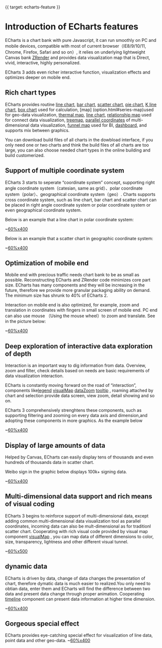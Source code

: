 {{ target: echarts-feature }}
# Introduction of ECharts features

ECharts is a chart bank with pure Javascript, it can run smoothly on PC and mobile devices, compatible with most of current browser（IE8/9/10/11, Chrome, Firefox, Safari and so on）, it relies on underlying lightweight  Canvas bank [ZRender](https://github.com/ecomfe/zrender) and provides data visualization map that is Direct, vivid, interactive, highly personalized.

ECharts 3 adds even richer interactive function, visualization effects and optimizes deeper on mobile end.

## Rich chart types

ECharts provides routine [line chart](option.html#series-line), [bar chart](option.html#series-line), [scatter chart](option.html#series-scatter), [pie chart](~option.html#series-pie), [K line chart](option.html#series-candlestick), [box chart](option.html#series-boxplot) used for calculation, [map] (option.html#series-map)used for geo-data visualization, [thermal map](option.html#series-heatmap), [line chart](option.html#series-lines), [relationship map](option.html#series-graph) used for connect data visualization, [treemap](option.html#series-treemap), [parallel coordinates](option.html#series-parallel) of multi-dimensional data visualization, [funnel map](option.html#series-funnel) used for BI, [dashboard](option.html#series-gauge), and supports mix between graphics.

You can download build files of all charts in the dowbload interface, if you only need one or two charts and think the build files of all charts are too large, you can also choose needed chart types in the online building and build customerized. 

## Support of multiple coordinate system

ECharts 3 starts to seperate “coordinate system” concept, supporting right angle coordinate system（catesian, same as grid）、polar coordinate system（polar）、geographical coordinate system（geo）. Charts supports cross coordinate system, such as line chart, bar chart and scatter chart can be placed in right angle coordinate system or polar  coordinate system or even geographical coordinate system.

Below is an example that a line chart in polar coordinate system: 

~[60%x400](${galleryViewPath}line-polar2&reset=1&edit=1)

Below is an example that a scatter chart in geographic coordinate system: 

~[60%x400](${galleryViewPath}scatter-map&reset=1&edit=1)


## Optimization of mobile end

Mobile end with precious traffic needs chart bank to be as small as possible. Reconstructing ECharts and ZRender code minimizes core part size. ECharts has many components and they will be increasing in the future, therefore we provide more granular packaging ability on demand. The minimum size has shrunk to 40% of ECharts 2.

Interaction on mobile end is also optimized, for example, zoom and translation in coordinates with fingers in small screen of mobile end. PC end can also use mouse （Using the mouse wheel）to zoom and translate. See in the picture below:


~[60%x400](${galleryViewPath}area-simple&reset=1&edit=1)

## Deep exploration of interactive data exploration of depth

Interaction is an important way to dig information from data. Overview, zoom and filter, check details based on needs are basic requirements of data visualization interaction.

ECharts is constantly moving forward on the road of “interaction”, components like[legend](option.html#legend) [visualMap](option.html#visualMap) [dataZoom](option.html#dataZoom) [tooltip](option.html#tooltip) , roaming attached by chart and selection provide data screen, view zoom, detail showing and so on.

ECharts 3 comprehensively strenghtens these components, such as supporting filtering and zooming on every data axis and dimension,and adopting these components in more graphics. As the example below

~[60%x400](${galleryViewPath}mix-zoom-on-value&reset=1&edit=1)

## Display of large amounts of data

Helped by Canvas, ECharts can easily display tens of thousands and even hundreds of thousands data in scatter chart.

Weibo sign in the graphic below displays 100k+ signing data.

~[60%x400](${galleryViewPath}scatter-weibo&reset=1&edit=1)

## Multi-dimensional data support and rich means of visual coding

ECharts 3 begins to reinforce support of multi-dimensional data, except adding common multi-dimensional data visualization tool as parallel coordinates, incoming data can also be mult-dimensional as for traditionl scatter chart. Cooperating with rich visual code provided by visual map component  [visualMap](option.html#visualMap) , you can map data of different dimensions to color, size, transparency, lightness and other different visual tunnel.

~[60%x500](${galleryViewPath}scatter-aqi-color&reset=1&edit=1)

## dynamic data

ECharts is driven by data, change of data changes the presentation of chart, therefore dymatic data is much easier to realized.You only need to obtian data, enter them and  ECharts will find the difference between two data and present data change through proper animation. Cooperating [timeline](option.html#timeline) component can present data information at higher time dimension.

~[60%x400](${galleryViewPath}scatter-life-expectancy-timeline&reset=1&edit=1)

## Gorgeous special effect

ECharts provides eye-catching special effect for visualization of line data, point data and other geo-data.
~[60%x400](${galleryViewPath}geo-lines&reset=1&edit=1)